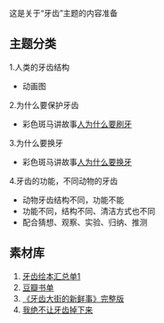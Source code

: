这是关于“牙齿”主题的内容准备

## 主题分类

1.人类的牙齿结构  

- 动画图  

2.为什么要保护牙齿  

- 彩色斑马讲故事[人为什么要刷牙](http://www.lizhi.fm/1682240/19963672163485958)


3.为什么要换牙
- 彩色斑马讲故事[人为什么要换牙](http://lizhi.hfvec111.cn/428496/2528280117519510022)

4.牙齿的功能，不同动物的牙齿
- 动物牙齿结构不同，功能不能
- 功能不同，结构不同、清洁方式也不同
- 配合猜想、观察、实验、归纳、推测


## 素材库
1. [牙齿绘本汇总单1](http://blog.sina.com.cn/s/blog_779174680102wj1t.html)
2. [豆瓣书单](https://www.douban.com/doulist/1220376/)
3. [《牙齿大街的新鲜事》完整版](http://blog.sina.com.cn/s/blog_53a3b8340100pak2.html)
4. [我绝不让牙齿掉下来](https://www.youtube.com/watch?v=cA8O1CTnsgc)
